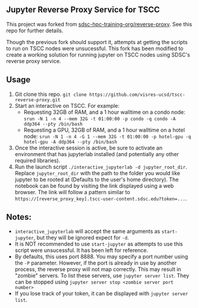 ## Jupyter Reverse Proxy Service for TSCC

This project was forked from [sdsc-hpc-training-org/reverse-proxy](https://github.com/sdsc-hpc-training-org/reverse-proxy). See this repo for further details.

Though the previous fork should support it, attempts at getting the scripts to run on TSCC nodes were unsucessful. This fork has been modified to create a working solution for running jupyter on TSCC nodes using SDSC's reverse proxy service.

## Usage

1. Git clone this repo. `git clone https://github.com/visres-ucsd/tscc-reverse-proxy.git`
2. Start an interactive on TSCC. For example:
    - Requesting 32GB of RAM, and a 1 hour walltime on a condo node: `srun -N 1 -n 4 --mem 32G -t 01:00:00 -p condo -q condo -A ddp364 --pty /bin/bash`
    - Requesting a GPU, 32GB of RAM, and a 1 hour walltime on a hotel node: `srun -N 1 -n 4 -G 1 --mem 32G -t 01:00:00 -p hotel-gpu -q hotel-gpu -A ddp364 --pty /bin/bash`
3. Once the interactive session is active, be sure to activate an environment that has jupyterlab installed (and potentially any other required libraries).
4. Run the launch script `./interactive_jupyterlab -d jupyter_root_dir`. Replace `jupyter_root_dir` with the path to the folder you would like jupyter to be rooted at (Defaults to the user's home directory). The notebook can be found by visiting the link displayed using a web browser. The link will follow a pattern similar to `https://[reverse_proxy_key].tscc-user-content.sdsc.edu?token=...`.

## Notes: 
- `interactive_jupyterlab` will accept the same arguments as `start-jupyter`, but they will be ignored expect for `-d`.
- It is NOT recommended to use `start-jupyter` as attempts to use this script were unsucessful. It has been left for reference.
- By defaults, this uses port 8888. You may specify a port number using the `-P` parameter. However, if the port is already in use by another process, the reverse proxy will not map correctly. This may result in "zombie" servers. To list these servers, use `jupyter server list`. They can be stopped using `jupyter server stop <zombie server port number>`
- If you lose track of your token, it can be displayed with `jupyter server list`.